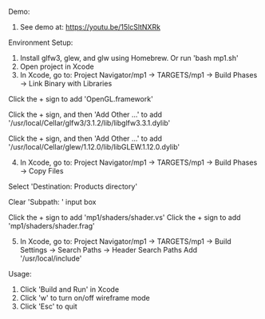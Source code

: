 
Demo:

1. See demo at:
https://youtu.be/15lcSltNXRk

Environment Setup:

1. Install glfw3, glew, and glw using Homebrew. Or run 'bash mp1.sh'
2. Open project in Xcode
3. In Xcode, go to:
  Project Navigator/mp1 -> TARGETS/mp1 -> Build Phases -> Link Binary with Libraries

  Click the + sign to add 'OpenGL.framework'

  Click the + sign, and then 'Add Other ...' to add '/usr/local/Cellar/glfw3/3.1.2/lib/libglfw3.3.1.dylib'

  Click the + sign, and then 'Add Other ...' to add '/usr/local/Cellar/glew/1.12.0/lib/libGLEW.1.12.0.dylib'

4. In Xcode, go to:
  Project Navigator/mp1 -> TARGETS/mp1 -> Build Phases -> Copy Files

  Select 'Destination: Products directory'

  Clear 'Subpath: ' input box

  Click the + sign to add 'mp1/shaders/shader.vs'
  Click the + sign to add 'mp1/shaders/shader.frag'

5. In Xcode, go to:
  Project Navigator/mp1 -> TARGETS/mp1 -> Build Settings -> Search Paths -> Header Search Paths
  Add '/usr/local/include'

Usage:
1. Click 'Build and Run' in Xcode
2. Click 'w' to turn on/off wireframe mode
3. Click 'Esc' to quit
